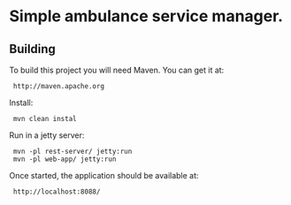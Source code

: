
# Simple ambulance service manager.

Building
--------
 
 To build this project you will need Maven. You can get it at:
 
     http://maven.apache.org
     
 Install:
 
     mvn clean instal
     
 Run in a jetty server:
 
     mvn -pl rest-server/ jetty:run
     mvn -pl web-app/ jetty:run

 Once started, the application should be available at:
 
     http://localhost:8088/
